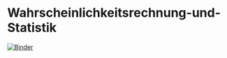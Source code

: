 # Wahrscheinlichkeitsrechnung-und-Statistik

<!--[![Open In Colab](https://colab.research.google.com/assets/colab-badge.svg)](https://colab.research.google.com/github/KingaS03/Wahrscheinlichkeitsrechnung-und-Statistik)-->

[![Binder](https://mybinder.org/badge_logo.svg)](https://mybinder.org/v2/gh/KingaS03/Wahrscheinlichkeitsrechnung-und-Statistik.git/HEAD)
